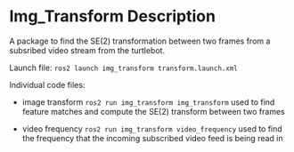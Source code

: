 # Img_Transform Description
A package to find the SE(2) transformation between two frames from a subsribed video stream from the turtlebot.

Launch file:
`ros2 launch img_transform transform.launch.xml`

Individual code files:

- image transform
`ros2 run img_transform img_transform`
 used to find feature matches and compute the SE(2) transform between two frames

- video frequency
`ros2 run img_transform video_frequency`
 used to find the frequency that the incoming subscribed video feed is being read in